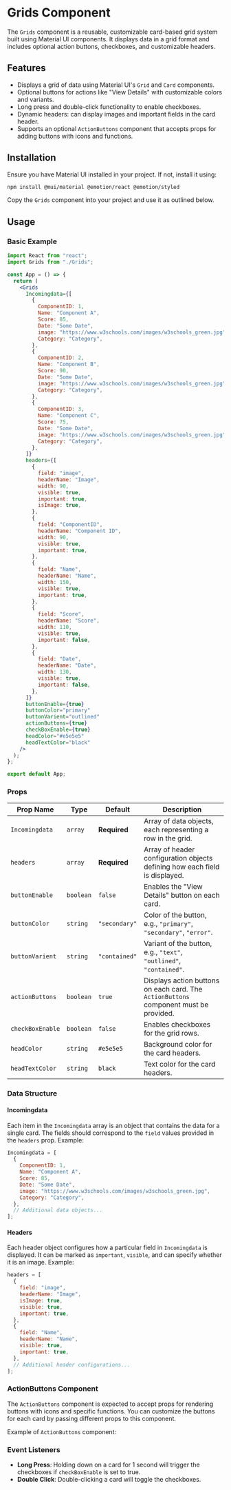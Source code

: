 # Grids Component

The `Grids` component is a reusable, customizable card-based grid system built using Material UI components. It displays data in a grid format and includes optional action buttons, checkboxes, and customizable headers.

## Features

- Displays a grid of data using Material UI's `Grid` and `Card` components.
- Optional buttons for actions like "View Details" with customizable colors and variants.
- Long press and double-click functionality to enable checkboxes.
- Dynamic headers: can display images and important fields in the card header.
- Supports an optional `ActionButtons` component that accepts props for adding buttons with icons and functions.

## Installation

Ensure you have Material UI installed in your project. If not, install it using:

```bash
npm install @mui/material @emotion/react @emotion/styled
```

Copy the `Grids` component into your project and use it as outlined below.

## Usage

### Basic Example

```jsx
import React from "react";
import Grids from "./Grids";

const App = () => {
  return (
    <Grids
      Incomingdata={[
        {
          ComponentID: 1,
          Name: "Component A",
          Score: 85,
          Date: "Some Date",
          image: "https://www.w3schools.com/images/w3schools_green.jpg",
          Category: "Category",
        },
        {
          ComponentID: 2,
          Name: "Component B",
          Score: 90,
          Date: "Some Date",
          image: "https://www.w3schools.com/images/w3schools_green.jpg",
          Category: "Category",
        },
        {
          ComponentID: 3,
          Name: "Component C",
          Score: 75,
          Date: "Some Date",
          image: "https://www.w3schools.com/images/w3schools_green.jpg",
          Category: "Category",
        },
      ]}
      headers={[
        {
          field: "image",
          headerName: "Image",
          width: 90,
          visible: true,
          important: true,
          isImage: true,
        },
        {
          field: "ComponentID",
          headerName: "Component ID",
          width: 90,
          visible: true,
          important: true,
        },
        {
          field: "Name",
          headerName: "Name",
          width: 150,
          visible: true,
          important: true,
        },
        {
          field: "Score",
          headerName: "Score",
          width: 110,
          visible: true,
          important: false,
        },
        {
          field: "Date",
          headerName: "Date",
          width: 130,
          visible: true,
          important: false,
        },
      ]}
      buttonEnable={true}
      buttonColor="primary"
      buttonVarient="outlined"
      actionButtons={true}
      checkBoxEnable={true}
      headColor="#e5e5e5"
      headTextColor="black"
    />
  );
};

export default App;
```

### Props

| Prop Name        | Type      | Default       | Description                                                                           |
| ---------------- | --------- | ------------- | ------------------------------------------------------------------------------------- |
| `Incomingdata`   | `array`   | **Required**  | Array of data objects, each representing a row in the grid.                           |
| `headers`        | `array`   | **Required**  | Array of header configuration objects defining how each field is displayed.           |
| `buttonEnable`   | `boolean` | `false`       | Enables the "View Details" button on each card.                                       |
| `buttonColor`    | `string`  | `"secondary"` | Color of the button, e.g., `"primary"`, `"secondary"`, `"error"`.                     |
| `buttonVarient`  | `string`  | `"contained"` | Variant of the button, e.g., `"text"`, `"outlined"`, `"contained"`.                   |
| `actionButtons`  | `boolean` | `true`        | Displays action buttons on each card. The `ActionButtons` component must be provided. |
| `checkBoxEnable` | `boolean` | `false`       | Enables checkboxes for the grid rows.                                                 |
| `headColor`      | `string`  | `#e5e5e5`     | Background color for the card headers.                                                |
| `headTextColor`  | `string`  | `black`       | Text color for the card headers.                                                      |

### Data Structure

#### Incomingdata

Each item in the `Incomingdata` array is an object that contains the data for a single card. The fields should correspond to the `field` values provided in the `headers` prop. Example:

```javascript
Incomingdata = [
  {
    ComponentID: 1,
    Name: "Component A",
    Score: 85,
    Date: "Some Date",
    image: "https://www.w3schools.com/images/w3schools_green.jpg",
    Category: "Category",
  },
  // Additional data objects...
];
```

#### Headers

Each header object configures how a particular field in `Incomingdata` is displayed. It can be marked as `important`, `visible`, and can specify whether it is an image. Example:

```javascript
headers = [
  {
    field: "image",
    headerName: "Image",
    isImage: true,
    visible: true,
    important: true,
  },
  {
    field: "Name",
    headerName: "Name",
    visible: true,
    important: true,
  },
  // Additional header configurations...
];
```

### ActionButtons Component

The `ActionButtons` component is expected to accept props for rendering buttons with icons and specific functions. You can customize the buttons for each card by passing different props to this component.

Example of `ActionButtons` component:

### Event Listeners

- **Long Press**: Holding down on a card for 1 second will trigger the checkboxes if `checkBoxEnable` is set to true.
- **Double Click**: Double-clicking a card will toggle the checkboxes.
